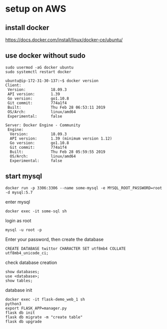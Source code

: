 # setup on AWS

## install docker

https://docs.docker.com/install/linux/docker-ce/ubuntu/


## use docker without sudo

```
sudo usermod -aG docker ubuntu
sudo systemctl restart docker
```

```
ubuntu@ip-172-31-30-137:~$ docker version
Client:
 Version:           18.09.3
 API version:       1.39
 Go version:        go1.10.8
 Git commit:        774a1f4
 Built:             Thu Feb 28 06:53:11 2019
 OS/Arch:           linux/amd64
 Experimental:      false

Server: Docker Engine - Community
 Engine:
  Version:          18.09.3
  API version:      1.39 (minimum version 1.12)
  Go version:       go1.10.8
  Git commit:       774a1f4
  Built:            Thu Feb 28 05:59:55 2019
  OS/Arch:          linux/amd64
  Experimental:     false
```

## start mysql

```
docker run -p 3306:3306 --name some-mysql -e MYSQL_ROOT_PASSWORD=root -d mysql:5.7
```

enter mysql

```
docker exec -it some-sql sh
```

login as root

```
mysql -u root -p
```

Enter your password, then create the database

```
CREATE DATABASE twittor CHARACTER SET utf8mb4 COLLATE utf8mb4_unicode_ci;
```

check database creation
```
show databases;
use <database>;
show tables;
```

database init

```
docker exec -it flask-demo_web_1 sh
python3
export FLASK_APP=manager.py
flask db init
flask db migrate -m "create table"
flask db upgrade
```